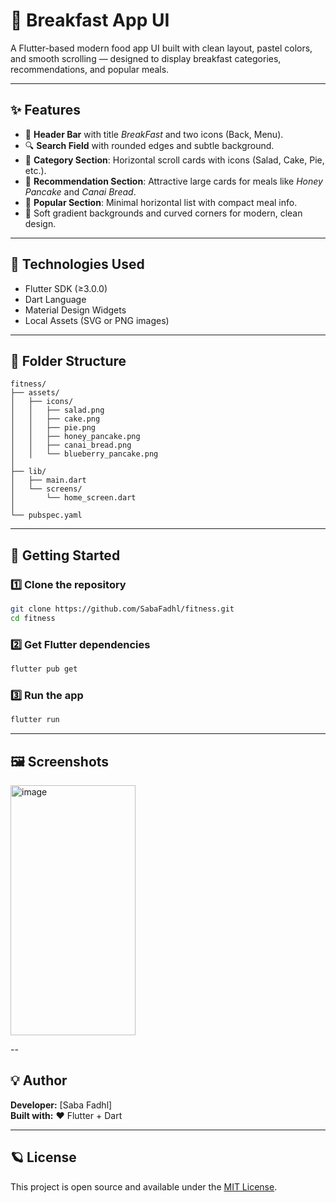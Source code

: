 # 🥞 Breakfast App UI

A Flutter-based modern food app UI built with clean layout, pastel colors, and smooth scrolling — designed to display breakfast categories, recommendations, and popular meals.

---

## ✨ Features

- 🍳 **Header Bar** with title *BreakFast* and two icons (Back, Menu).  
- 🔍 **Search Field** with rounded edges and subtle background.  
- 🧁 **Category Section**: Horizontal scroll cards with icons (Salad, Cake, Pie, etc.).  
- 🥞 **Recommendation Section**: Attractive large cards for meals like *Honey Pancake* and *Canai Bread*.  
- 🌟 **Popular Section**: Minimal horizontal list with compact meal info.  
- 🎨 Soft gradient backgrounds and curved corners for modern, clean design.  

---

## 🧩 Technologies Used

- Flutter SDK (≥3.0.0)  
- Dart Language  
- Material Design Widgets  
- Local Assets (SVG or PNG images)

---

## 📂 Folder Structure

```
fitness/
├── assets/
│   ├── icons/
│   │   ├── salad.png
│   │   ├── cake.png
│   │   ├── pie.png
│   │   ├── honey_pancake.png
│   │   ├── canai_bread.png
│   │   └── blueberry_pancake.png
│
├── lib/
│   ├── main.dart
│   └── screens/
│       └── home_screen.dart
│
└── pubspec.yaml
```

---

## 🚀 Getting Started

### 1️⃣ Clone the repository
```bash
git clone https://github.com/SabaFadhl/fitness.git
cd fitness
```

### 2️⃣ Get Flutter dependencies
```bash
flutter pub get
```

### 3️⃣ Run the app
```bash
flutter run
```

---

## 🖼️ Screenshots
<img width="200" height="400" alt="image" src="https://github.com/user-attachments/assets/1f92da9b-9b1a-40ab-9b38-fb62478e42c0" />


--

## 💡 Author

**Developer:** [Saba Fadhl]  
**Built with:** ❤️ Flutter + Dart  

---

## 🪐 License

This project is open source and available under the [MIT License](LICENSE).
